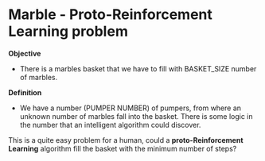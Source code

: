 # Marble - Proto-Reinforcement Learning problem

**Objective**
+ There is a marbles basket that we have to fill with BASKET_SIZE number of marbles.

**Definition**
+ We have a number (PUMPER NUMBER) of pumpers, from where an unknown number of marbles fall into the basket. There is some logic in the number that an intelligent algorithm could discover.

This is a quite easy problem for a human, could a **proto-Reinforcement Learning** algorithm fill the basket with the minimum number of steps?
